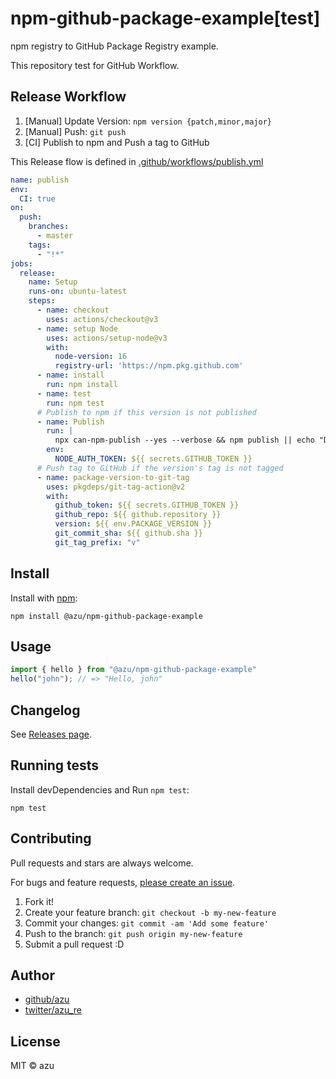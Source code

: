 # npm-github-package-example[test]

npm registry to GitHub Package Registry example.

This repository test for GitHub Workflow.

## Release Workflow

1. [Manual] Update Version: `npm version {patch,minor,major}`
2. [Manual] Push: `git push`
3. [CI] Publish to npm and Push a tag to GitHub  

This Release flow is defined in [.github/workflows/publish.yml](./.github/workflows/publish.yml)


```yaml
name: publish
env:
  CI: true
on:
  push:
    branches:
      - master
    tags:
      - "!*"
jobs:
  release:
    name: Setup
    runs-on: ubuntu-latest
    steps:
      - name: checkout
        uses: actions/checkout@v3
      - name: setup Node
        uses: actions/setup-node@v3
        with:
          node-version: 16
          registry-url: 'https://npm.pkg.github.com'
      - name: install
        run: npm install
      - name: test
        run: npm test
      # Publish to npm if this version is not published
      - name: Publish
        run: |
          npx can-npm-publish --yes --verbose && npm publish || echo "Does not publish"
        env:
          NODE_AUTH_TOKEN: ${{ secrets.GITHUB_TOKEN }}
      # Push tag to GitHub if the version's tag is not tagged
      - name: package-version-to-git-tag
        uses: pkgdeps/git-tag-action@v2
        with:
          github_token: ${{ secrets.GITHUB_TOKEN }}
          github_repo: ${{ github.repository }}
          version: ${{ env.PACKAGE_VERSION }}
          git_commit_sha: ${{ github.sha }}
          git_tag_prefix: "v"
```

## Install

Install with [npm](https://www.npmjs.com/):

    npm install @azu/npm-github-package-example

## Usage

```js
import { hello } from "@azu/npm-github-package-example"
hello("john"); // => "Hello, john"
```

## Changelog

See [Releases page](https://github.com/azu/npm-github-package-example/releases).

## Running tests

Install devDependencies and Run `npm test`:

    npm test

## Contributing

Pull requests and stars are always welcome.

For bugs and feature requests, [please create an issue](https://github.com/azu/npm-github-package-example/issues).

1. Fork it!
2. Create your feature branch: `git checkout -b my-new-feature`
3. Commit your changes: `git commit -am 'Add some feature'`
4. Push to the branch: `git push origin my-new-feature`
5. Submit a pull request :D

## Author

- [github/azu](https://github.com/azu)
- [twitter/azu_re](https://twitter.com/azu_re)

## License

MIT © azu
